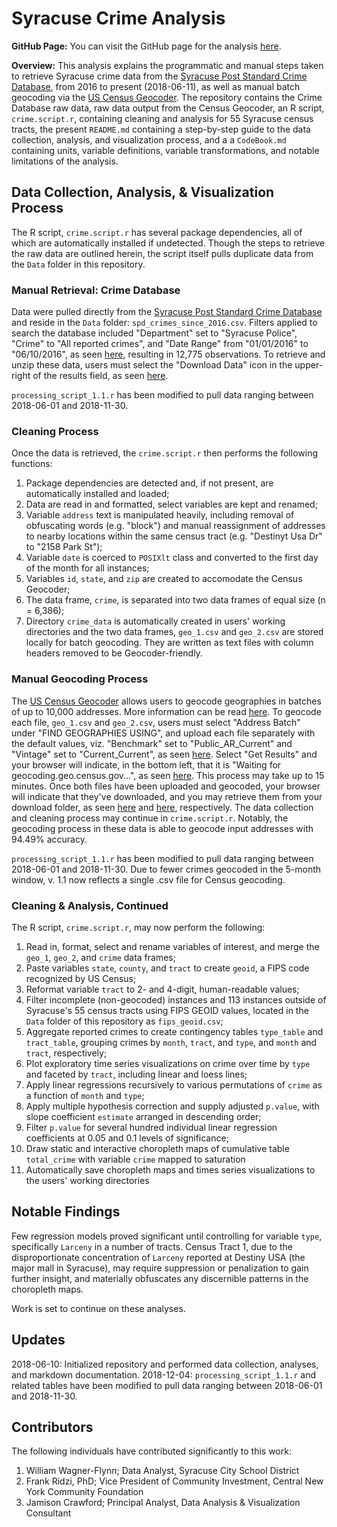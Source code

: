 # Syracuse Crime Analysis

**GitHub Page:** You can visit the GitHub page for the analysis [here](https://jamisoncrawford.github.io/Syracuse-Crime-Analysis/).

**Overview:** This analysis explains the programmatic and manual steps taken to retrieve Syracuse crime data from the [Syracuse Post Standard Crime Database](https://www.syracuse.com/crime/index.ssf/page/police_reports.html), from 2016 to present (2018-06-11), as well as manual batch geocoding via the [US Census Geocoder](https://geocoding.geo.census.gov/geocoder/). The repository contains the Crime Database raw data, raw data output from the Census Geocoder, an R script, `crime.script.r`, containing cleaning and analysis for 55 Syracuse census tracts, the present `README.md` containing a step-by-step guide to the data collection, analysis, and visualization process, and a a `CodeBook.md` containing units, variable definitions, variable transformations, and notable limitations of the analysis. 

## Data Collection, Analysis, & Visualization Process

The R script, `crime.script.r` has several package dependencies, all of which are automatically installed if undetected. Though the steps to retrieve the raw data are outlined herein, the script itself pulls duplicate data from the `Data` folder in this repository. 

### Manual Retrieval: Crime Database

Data were pulled directly from the [Syracuse Post Standard Crime Database](https://www.syracuse.com/crime/index.ssf/page/police_reports.html) and reside in the `Data` folder: `spd_crimes_since_2016.csv`. Filters applied to search the database included "Department" set to "Syracuse Police", "Crime" to "All reported crimes", and "Date Range" from "01/01/2016" to "06/10/2016", as seen [here](https://i.imgur.com/dskkpXt.png), resulting in 12,775 observations. To retrieve and unzip these data, users must select the "Download Data" icon in the upper-right of the results field, as seen [here](https://i.imgur.com/ufJDscv.png).

`processing_script_1.1.r` has been modified to pull data ranging between 2018-06-01 and 2018-11-30.

### Cleaning Process

Once the data is retrieved, the `crime.script.r` then performs the following functions:

1. Package dependencies are detected and, if not present, are automatically installed and loaded;
2. Data are read in and formatted, select variables are kept and renamed;
3. Variable `address` text is manipulated heavily, including removal of obfuscating words (e.g. "block") and manual reassignment of addresses to nearby locations within the same census tract (e.g. "Destinyt Usa Dr" to "2158 Park St"); 
4. Variable `date` is coerced to `POSIXlt` class and converted to the first day of the month for all instances;
5. Variables `id`, `state`, and `zip` are created to accomodate the Census Geocoder;
6. The data frame, `crime`, is separated into two data frames of equal size (n = 6,386);
7. Directory `crime_data` is automatically created in users' working directories and the two data frames, `geo_1.csv` and `geo_2.csv` are stored locally for batch geocoding. They are written as text files with column headers removed to be Geocoder-friendly.

### Manual Geocoding Process

The [US Census Geocoder](https://geocoding.geo.census.gov/geocoder/) allows users to geocode geographies in batches of up to 10,000 addresses. More information can be read [here](https://www.census.gov/geo/maps-data/data/geocoder.html). To geocode each file, `geo_1.csv` and `geo_2.csv`, users must select "Address Batch" under "FIND GEOGRAPHIES USING", and upload each file separately with the default values, viz. "Benchmark" set to "Public_AR_Current" and "Vintage" set to "Current_Current", as seen [here](https://i.imgur.com/8tL2BBJ.png). Select "Get Results" and your browser will indicate, in the bottom left, that it is "Waiting for geocoding.geo.census.gov...", as seen [here](https://i.imgur.com/zyKWcff.png). This process may take up to 15 minutes. Once both files have been uploaded and geocoded, your browser will indicate that they've downloaded, and you may retrieve them from your download folder, as seen [here](https://i.imgur.com/WNdImNH.png) and [here](https://i.imgur.com/PwKCRbk.png), respectively. The data collection and cleaning process may continue in `crime.script.r`. Notably, the geocoding process in these data is able to geocode input addresses with 94.49% accuracy.

`processing_script_1.1.r` has been modified to pull data ranging between 2018-06-01 and 2018-11-30. Due to fewer crimes geocoded in the 5-month window, v. 1.1 now reflects a single .csv  file for Census geocoding.

### Cleaning & Analysis, Continued

The R script, `crime.script.r`, may now perform the following:

1. Read in, format, select and rename variables of interest, and merge the `geo_1`, `geo_2`, and `crime` data frames;
2. Paste variables `state`, `county`, and `tract` to create `geoid`, a FIPS code recognized by US Census;
3. Reformat variable `tract` to 2- and 4-digit, human-readable values;
4. Filter incomplete (non-geocoded) instances and 113 instances outside of Syracuse's 55 census tracts using FIPS GEOID values, located in the `Data` folder of this repository as `fips_geoid.csv`;
5. Aggregate reported crimes to create contingency tables `type_table` and `tract_table`, grouping crimes by `month`, `tract`, and `type`, and `month` and `tract`, respectively;
6. Plot exploratory time series visualizations on crime over time by `type` and faceted by `tract`, including linear and loess lines;
7. Apply linear regressions recursively to various permutations of `crime` as a function of `month` and `type`;
8. Apply multiple hypothesis correction and supply adjusted `p.value`, with slope coefficient `estimate` arranged in descending order;
9. Filter `p.value` for several hundred individual linear regression coefficients at 0.05 and 0.1 levels of significance;
10. Draw static and interactive choropleth maps of cumulative table `total_crime` with variable `crime` mapped to saturation
11. Automatically save choropleth maps and times series visualizations to the users' working directories

## Notable Findings

Few regression models proved significant until controlling for variable `type`, specifically `Larceny` in a number of tracts. Census Tract 1, due to the disproportionate concentration of `Larceny` reported at Destiny USA (the major mall in Syracuse), may require suppression or penalization to gain further insight, and materially obfuscates any discernible patterns in the choropleth maps. 

Work is set to continue on these analyses.

## Updates

2018-06-10: Initialized repository and performed data collection, analyses, and markdown documentation.
2018-12-04: `processing_script_1.1.r` and related tables have been modified to pull data ranging between 2018-06-01 and 2018-11-30.

## Contributors

The following individuals have contributed significantly to this work:

1. William Wagner-Flynn; Data Analyst, Syracuse City School District
2. Frank Ridzi, PhD; Vice President of Community Investment, Central New York Community Foundation
3. Jamison Crawford; Principal Analyst, Data Analysis & Visualization Consultant
